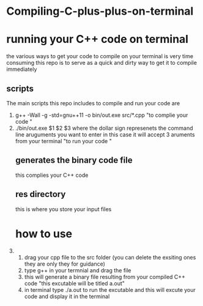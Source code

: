 # Compiling-C-plus-plus-on-terminal
<h1> running your C++ code on terminal </h1>
<p>the various ways to get your code to compile on your terminal is very time consuming this repo is to serve as a quick and dirty way to get it to compile immediately </p>
<h2>scripts</h2>
<p>The main scripts this repo includes to compile and run your code are </p>
<ol>
<li>g++ -Wall -g -std=gnu++11 -o bin/out.exe src/*.cpp    "to complie your code "</li>
<li>./bin/out.exe $1 $2 $3  where the dollar sign represenets the command line aruguments you want to enter in this case it will accept 3 aruments from your terminal  "to run your code  "</li>
  <h2>generates the binary code file</h2>
  this complies your C++ code 
  <h2>res directory </h2>
  this is where you store your input files
  <h1> how to use </h1>
  <li><ol>
    <li>drag your cpp file to the src folder (you can delete the exsiting ones they are only they for guidance)</li>
    <li> type g++ in your termnial and drag the file </li>
    <li>this will generate a binary file resulting from your compiled C++ code "this excutable will be titled a.out"</li>
    <li>in terminal type ./a.out to run the excutable and this will excute your code and display it in the terminal </li>
    </ol>
